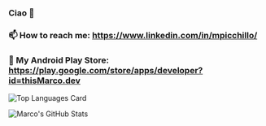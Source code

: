 ### Ciao 👋
### 📫 How to reach me: https://www.linkedin.com/in/mpicchillo/
### 🔭 My Android Play Store: https://play.google.com/store/apps/developer?id=thisMarco.dev

![Top Languages Card](https://github-readme-stats.vercel.app/api/top-langs/?username=thisMarco&langs_count=3&layout=compact)

![Marco's GitHub Stats](https://github-readme-stats.vercel.app/api?username=thisMarco&theme=dark&show_icons=true&count_private=true)



<!--
**thisMarco/thisMarco** is a ✨ _special_ ✨ repository because its `README.md` (this file) appears on your GitHub profile.

Here are some ideas to get you started:

- 🔭 I’m currently working on ...
- 🌱 I’m currently learning ...
- 👯 I’m looking to collaborate on ...
- 🤔 I’m looking for help with ...
- 💬 Ask me about ...
- 📫 How to reach me: ...
- 😄 Pronouns: ...
- ⚡ Fun fact: ...
-->
